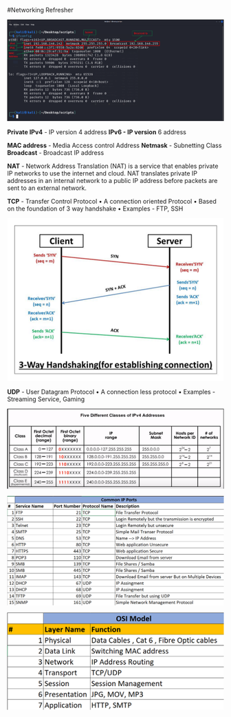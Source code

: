 #Networking Refresher

![alt text](Assests/image.png)

**Private IPv4** - IP version 4 address
**IPv6 - IP version** 6 address

**MAC address** - Media Access control Address
**Netmask** - Subnetting Class
**Broadcast** - Broadcast IP address

**NAT** - Network Address Translation (NAT) is a service that enables private IP networks to use the internet and cloud. NAT translates private IP addresses in an internal network to a public IP address before packets are sent to an external network.

**TCP** - Transfer Control Protocol
    • A connection oriented Protocol
    • Based on the foundation of 3 way handshake
    • Examples - FTP, SSH

![alt text](Assests/TCP_Handshake.png)

**UDP** - User Datagram Protocol 
    • A connection less protocol
    • Examples - Streaming Service, Gaming

![alt text](Assests/IP_Class.png)

![alt text](Assests/Common_IP_Ports.png)

![alt text](Assests/OSI.png)

